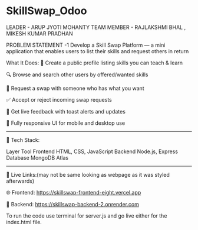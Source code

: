 # SkillSwap_Odoo

LEADER - ARUP JYOTI MOHANTY
TEAM MEMBER - RAJLAKSHMI BHAL , MIKESH KUMAR PRADHAN


PROBLEM STATEMENT -1
Develop a Skill Swap Platform — a mini application that enables users to list their skills and 
request others in return 

What It Does:
🧑 Create a public profile listing skills you can teach & learn

🔍 Browse and search other users by offered/wanted skills

🔁 Request a swap with someone who has what you want

✅ Accept or reject incoming swap requests

🔔 Get live feedback with toast alerts and updates

📱 Fully responsive UI for mobile and desktop use

------------------------------------------------------------------------------------

🔹 Tech Stack:

Layer	              Tool
Frontend	   HTML, CSS, JavaScript
Backend	     Node.js, Express
Database	   MongoDB Atlas

----------------------------------------------------------------------------

🔹 Live Links:(may not be same looking as webpage as it was styled afterwards)

🌐 Frontend: https://skillswap-frontend-eight.vercel.app

🔧 Backend: https://skillswap-backend-2.onrender.com

To run the code use terminal for server.js and go live either for the index.html file.

